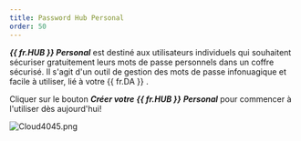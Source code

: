 ```yaml
---
title: Password Hub Personal
order: 50
---
```

***{{ fr.HUB }} Personal*** est destiné aux utilisateurs individuels qui souhaitent sécuriser gratuitement leurs mots de passe personnels dans un coffre sécurisé. Il s&apos;agit d&apos;un outil de gestion des mots de passe infonuagique et facile à utiliser, lié à votre {{ fr.DA }} .  

Cliquer sur le bouton ***Créer votre*** ***{{ fr.HUB }}*** ***Personal*** pour commencer à l&apos;utiliser dès aujourd&apos;hui!  

![Cloud4045.png](/img/fr/cloud/Cloud4045.png) 
